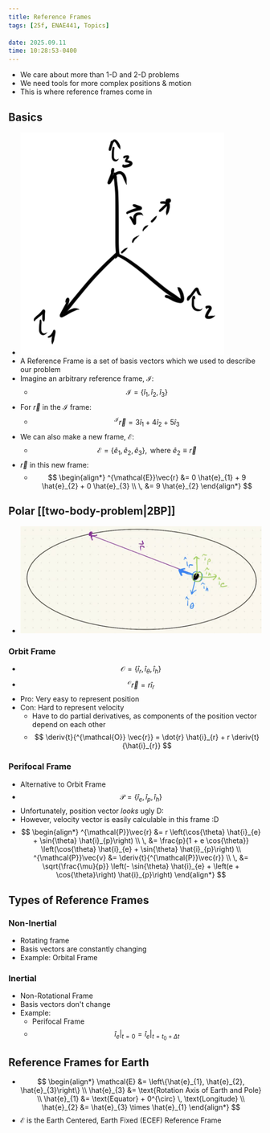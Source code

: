 ```yaml
---
title: Reference Frames
tags: [25f, ENAE441, Topics]

date: 2025.09.11
time: 10:28:53-0400
---
```


- We care about more than 1-D and 2-D problems
- We need tools for more complex positions & motion
- This is where reference frames come in

## Basics

- ![Sketch of an arbitrary Reference Frame](assets/arbitrary-reference-frame.png)
- A Reference Frame is a set of basis vectors which we used to describe our problem
- Imagine an arbitrary reference frame, $\mathcal{I}$:
    - $$
        \mathcal{I} = \left\{\hat{i}_{1}, \hat{i}_{2}, \hat{i}_{3} \right\}
      $$
- For $\vec{r}$ in the $\mathcal{I}$ frame:
    - $$
        ^{\mathcal{I}}\vec{r} = 3 \hat{i}_{1} + 4 \hat{i}_{2} + 5 \hat{i}_{3}
      $$
- We can also make a new frame, $\mathcal{E}$:
    - $$
        \mathcal{E} = \left\{\hat{e}_{1}, \hat{e}_{2}, \hat{e}_{3} \right\}, \text{ where } \hat{e}_{2} \equiv \vec{r}
      $$
- $\vec{r}$ in this new frame:
    - $$
        \begin{align*}
            ^{\mathcal{E}}\vec{r} &= 0 \hat{e}_{1} + 9 \hat{e}_{2} + 0 \hat{e}_{3} \\
            \, &= 9 \hat{e}_{2}
        \end{align*}
      $$

## Polar [[two-body-problem|2BP]]

- ![Sketch of the Polar Reference Frame (from Dr. Martin's notes)](assets/polar-reference-frame.png)

### Orbit Frame

- $$
    \mathcal{O} = \left\{\hat{i}_{r}, \hat{i}_{\theta}, \hat{i}_{h} \right\}
  $$
- $$
    ^{\mathcal{O}}\vec{r} = r \hat{i}_{r}
  $$
- Pro: Very easy to represent position
- Con: Hard to represent velocity
    - Have to do partial derivatives, as components of the position vector depend on each other
    - $$
        \deriv{t}{^{\mathcal{O}} \vec{r}} = \dot{r} \hat{i}_{r} + r \deriv{t}{\hat{i}_{r}}
      $$

### Perifocal Frame

- Alternative to Orbit Frame
- $$
    \mathcal{P} = \left\{\hat{i}_{e}, \hat{i}_{p}, \hat{i}_{h} \right\}
  $$
- Unfortunately, position vector _looks_ ugly D:
- However, velocity vector is easily calculable in this frame :D
- $$
    \begin{align*}
        ^{\mathcal{P}}\vec{r} &= r \left(\cos{\theta} \hat{i}_{e} + \sin{\theta} \hat{i}_{p}\right) \\
        \, &= \frac{p}{1 + e \cos{\theta}} \left(\cos{\theta} \hat{i}_{e} + \sin{\theta} \hat{i}_{p}\right) \\
        ^{\mathcal{P}}\vec{v} &= \deriv{t}{^{\mathcal{P}}\vec{r}} \\
        \, &= \sqrt{\frac{\mu}{p}} \left(- \sin{\theta} \hat{i}_{e} + \left(e + \cos{\theta}\right) \hat{i}_{p}\right)
    \end{align*}
  $$

## Types of Reference Frames

### Non-Inertial

- Rotating frame
- Basis vectors are constantly changing
- Example: Orbital Frame

### Inertial

- Non-Rotational Frame
- Basis vectors don't change
- Example:
    - Perifocal Frame
    - $$
        \hat{i}_{e} \bigg|_{t = 0} = \hat{i}_{e} \bigg|_{t = t_{0} + \Delta t}
      $$

## Reference Frames for Earth

- $$
    \begin{align*}
        \mathcal{E} &= \left\{\hat{e}_{1}, \hat{e}_{2}, \hat{e}_{3}\right\} \\
        \hat{e}_{3} &= \text{Rotation Axis of Earth and Pole} \\
        \hat{e}_{1} &= \text{Equator} + 0^{\circ} \, \text{Longitude} \\
        \hat{e}_{2} &= \hat{e}_{3} \times \hat{e}_{1}
    \end{align*}
  $$
- $\mathcal{E}$ is the Earth Centered, Earth Fixed (ECEF) Reference Frame
